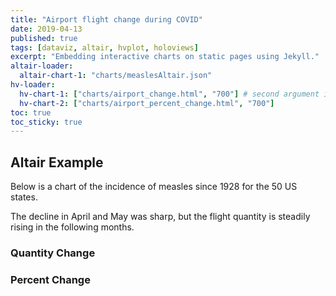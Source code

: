 ```yaml
---
title: "Airport flight change during COVID"
date: 2019-04-13
published: true
tags: [dataviz, altair, hvplot, holoviews]
excerpt: "Embedding interactive charts on static pages using Jekyll."
altair-loader:
  altair-chart-1: "charts/measlesAltair.json"
hv-loader:
  hv-chart-1: ["charts/airport_change.html", "700"] # second argument is the height
  hv-chart-2: ["charts/airport_percent_change.html", "700"]
toc: true
toc_sticky: true
---
```


## Altair Example

Below is a chart of the incidence of measles since 1928 for the 50 US states.

<div id="altair-chart-1"></div>


The decline in April and May was sharp, but the flight quantity is steadily rising in the following months.

### Quantity Change
<div id="hv-chart-1"></div>

### Percent Change
<div id="hv-chart-2"></div>
